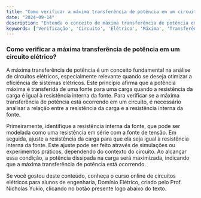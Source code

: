 ```yaml
---
title: "Como verificar a máxima transferência de potência em um circuito elétrico?"
date: "2024-09-14"
description: "Entenda o conceito de máxima transferência de potência em circuitos elétricos e como verificá-la."
keywords: ['Verificação', 'Circuito', 'Elétrico', 'Máxima', 'Transferência', 'Tensão']
---
```


### Como verificar a máxima transferência de potência em um circuito elétrico?

A máxima transferência de potência é um conceito fundamental na análise de circuitos elétricos, especialmente relevante quando se deseja otimizar a eficiência de sistemas elétricos. Este princípio afirma que a potência máxima é transferida de uma fonte para uma carga quando a resistência da carga é igual à resistência interna da fonte. Para verificar se a máxima transferência de potência está ocorrendo em um circuito, é necessário analisar a relação entre a resistência da carga e a resistência interna da fonte.

Primeiramente, identifique a resistência interna da fonte, que pode ser modelada como uma resistência em série com a fonte de tensão. Em seguida, ajuste a resistência da carga para que ela seja igual à resistência interna da fonte. Este ajuste pode ser feito através de simulações ou experimentos práticos, dependendo do contexto do circuito. Ao alcançar essa condição, a potência dissipada na carga será maximizada, indicando que a máxima transferência de potência está ocorrendo.

Se você gostou deste conteúdo, conheça o curso online de circuitos elétricos para alunos de engenharia, Domínio Elétrico, criado pelo Prof. Nicholas Yukio, clicando no botão presente logo abaixo do texto.